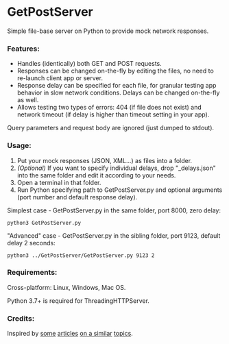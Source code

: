 # GetPostServer

Simple file-base server on Python to provide mock network responses.

### Features:
* Handles (identically) both GET and POST requests.
* Responses can be changed on-the-fly by editing the files, no need to re-launch client app or server.
* Response delay can be specified for each file, for granular testing app behavior in slow network conditions. Delays can be changed on-the-fly as well.
* Allows testing two types of errors: 404 (if file does not exist) and network timeout (if delay is higher than timeout setting in your app).

Query parameters and request body are ignored (just dumped to stdout).

### Usage:
1. Put your mock responses (JSON, XML...) as files into a folder.
1. *(Optional)* If you want to specify individual delays, drop "_delays.json" into the same folder and edit it according to your needs.
1. Open a terminal in that folder.
1. Run Python specifying path to GetPostServer.py and optional arguments (port number and default response delay).

Simplest case - GetPostServer.py in the same folder, port 8000, zero delay:
```
python3 GetPostServer.py
```
"Advanced" case - GetPostServer.py in the sibling folder, port 9123, default delay 2 seconds:
```
python3 ../GetPostServer/GetPostServer.py 9123 2
```

### Requirements:
Cross-platform: Linux, Windows, Mac OS.

Python 3.7+ is required for ThreadingHTTPServer.

### Credits:
Inspired by [some](https://stackabuse.com/serving-files-with-pythons-simplehttpserver-module/) [articles](https://stackoverflow.com/q/66514500) [on a similar](https://flaviocopes.com/python-http-server/) [topics](https://pythonsansar.com/creating-simple-http-server-python/).

